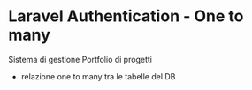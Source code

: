 # Laravel Authentication - One to many

Sistema di gestione Portfolio di progetti 
- relazione one to many tra le tabelle del DB
